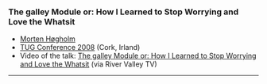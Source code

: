 


### The galley Module or: How I Learned to Stop Worrying and Love the Whatsit

+ [Morten Høgholm]({{site.baseurl}}/about/team/#morten-høgholm)
+ [TUG Conference 2008](http://tug.org/tug2008/) (Cork, Irland)
+ Video of the talk: [The galley Module or: How I Learned to Stop Worrying and Love the Whatsit](http://www.zeeba.tv/the-galley-module/)  (via River Valley TV)

***
